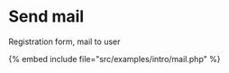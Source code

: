 # Send mail



Registration form, mail to user


{% embed include file="src/examples/intro/mail.php" %}



